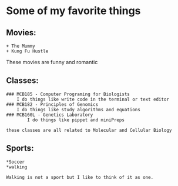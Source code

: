 # Some of my favorite things #
## Movies: ##
	+ The Mummy
	+ Kung Fu Hustle
These movies are funny and romantic
## Classes:
	### MCB185 - Computer Programing for Biologists
		I do things like write code in the terminal or text editor
	###	MCB182 - Principles of Genomics
		I do things like study algorithms and equations
	###	MCB160L - Genetics Laboratory
			I do things like pippet and miniPreps

`
these classes are all related to Molecular and Cellular Biology
`
	
## Sports:
	*Soccer
	*walking
	
```
Walking is not a sport but I like to think of it as one.
```
	